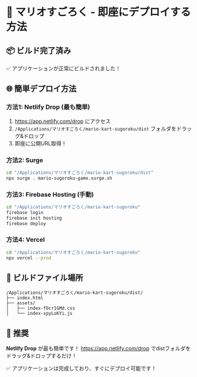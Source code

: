 # 🚀 マリオすごろく - 即座にデプロイする方法

## 📦 ビルド完了済み
✅ アプリケーションが正常にビルドされました！

## 🌐 簡単デプロイ方法

### 方法1: Netlify Drop (最も簡単)
1. https://app.netlify.com/drop にアクセス
2. `/Applications/マリオすごろく/mario-kart-sugoroku/dist` フォルダをドラッグ&ドロップ
3. 即座に公開URL取得！

### 方法2: Surge
```bash
cd "/Applications/マリオすごろく/mario-kart-sugoroku/dist"
npx surge . mario-sugoroku-game.surge.sh
```

### 方法3: Firebase Hosting (手動)
```bash
cd "/Applications/マリオすごろく/mario-kart-sugoroku"
firebase login
firebase init hosting
firebase deploy
```

### 方法4: Vercel
```bash
cd "/Applications/マリオすごろく/mario-kart-sugoroku"
npx vercel --prod
```

## 📁 ビルドファイル場所
```
/Applications/マリオすごろく/mario-kart-sugoroku/dist/
├── index.html
├── assets/
│   ├── index-fDcr1GMd.css
│   └── index-spyLoKYi.js
```

## 🎯 推奨
**Netlify Drop** が最も簡単です！
https://app.netlify.com/drop でdistフォルダをドラッグ&ドロップするだけ！

✅ アプリケーションは完成しており、すぐにデプロイ可能です！